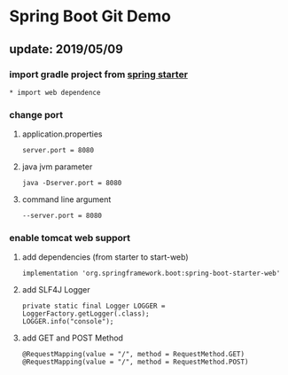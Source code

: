 # Spring Boot Git Demo
## update: 2019/05/09
### import gradle project from [spring starter](https://start.spring.io/)
    * import web dependence
### change port
1. application.properties
    ```
    server.port = 8080
    ```
2. java jvm parameter
   ``` 
   java -Dserver.port = 8080 
   ```
3. command line argument
    ```
    --server.port = 8080
    ```
 
### enable tomcat web support
1. add dependencies (from starter to start-web)
    ```
    implementation 'org.springframework.boot:spring-boot-starter-web'
    ```
2. add SLF4J Logger
    ```
    private static final Logger LOGGER = LoggerFactory.getLogger(.class);
    LOGGER.info("console");
    ```
3. add GET and POST Method
    ```
    @RequestMapping(value = "/", method = RequestMethod.GET)
    @RequestMapping(value = "/", method = RequestMethod.POST)
    ```